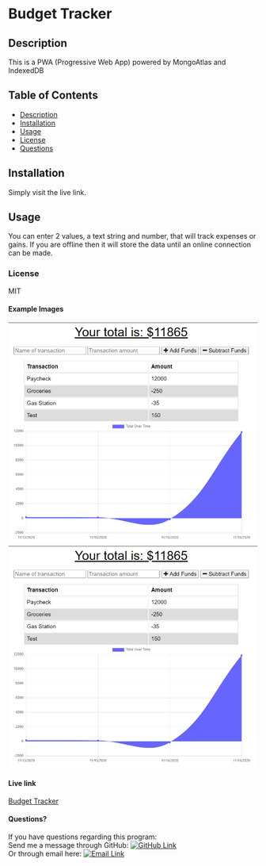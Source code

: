 # Budget Tracker
## Description
This is a PWA (Progressive Web App) powered by MongoAtlas and IndexedDB
## Table of Contents
* [Description](#Description)
* [Installation](#Installation)
* [Usage](#Usage)
* [License](#License)
* [Questions](#Questions)

## Installation
Simply visit the live link.
## Usage
You can enter 2 values, a text string and number, that will track expenses or gains. If you are offline then it will store the data until an online connection can be made.
### License
MIT
#### Example Images
![Example Budget](images/budgetTracker.png)
![Example Budget, offline](images/budgetTracker.png)

#### Live link
[Budget Tracker](https://calm-ridge-27065.herokuapp.com/)

#### Questions?
If you have questions regarding this program:<br>
Send me a message through GitHub: [![GitHub Link](https://img.shields.io/badge/Github-GrimmeDev-lightgrey.svg)](https://github.com/GrimmeDev)<br>
Or through email here: <a href="mailto:rjgrimes@gmail.com" target="_blank">![Email Link](https://img.shields.io/badge/EMAIL-ME-informational.svg)</a>
